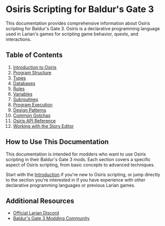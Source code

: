 # Osiris Scripting for Baldur's Gate 3

This documentation provides comprehensive information about Osiris scripting for Baldur's Gate 3. Osiris is a declarative programming language used in Larian's games for scripting game behavior, quests, and interactions.

## Table of Contents

1. [Introduction to Osiris](Introduction.md)
2. [Program Structure](Program_Structure.md)
3. [Types](Types.md)
4. [Databases](Databases.md)
5. [Rules](Rules.md)
6. [Variables](Variables.md)
7. [Subroutines](Subroutines.md)
8. [Program Execution](Program_Execution.md)
9. [Design Patterns](Design_Patterns.md)
10. [Common Gotchas](Gotchas.md)
11. [Osiris API Reference](API_Reference.md)
12. [Working with the Story Editor](Story_Editor.md)

## How to Use This Documentation

This documentation is intended for modders who want to use Osiris scripting in their Baldur's Gate 3 mods. Each section covers a specific aspect of Osiris scripting, from basic concepts to advanced techniques.

Start with the [Introduction](Introduction.md) if you're new to Osiris scripting, or jump directly to the section you're interested in if you have experience with other declarative programming languages or previous Larian games.

## Additional Resources

- [Official Larian Discord](https://discord.gg/larianstudios)
- [Baldur's Gate 3 Modding Community](https://www.nexusmods.com/baldursgate3)
